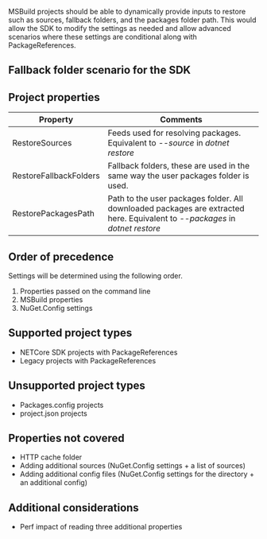 MSBuild projects should be able to dynamically provide inputs to restore such as sources, fallback folders, and the packages folder path. This would allow the SDK to modify the settings as needed and allow advanced scenarios where these settings are conditional along with PackageReferences.

## Fallback folder scenario for the SDK



## Project properties

| Property | Comments |
| -------- | -------- |
| RestoreSources | Feeds used for resolving packages. Equivalent to *--source* in *dotnet restore* |
| RestoreFallbackFolders | Fallback folders, these are used in the same way the user packages folder is used. |
| RestorePackagesPath | Path to the user packages folder. All downloaded packages are extracted here. Equivalent to *--packages* in *dotnet restore* |

## Order of precedence

Settings will be determined using the following order.

1. Properties passed on the command line
1. MSBuild properties
1. NuGet.Config settings

## Supported project types
* NETCore SDK projects with PackageReferences
* Legacy projects with PackageReferences

## Unsupported project types
* Packages.config projects
* project.json projects

## Properties not covered

* HTTP cache folder
* Adding additional sources (NuGet.Config settings + a list of sources)
* Adding additional config files (NuGet.Config settings for the directory + an additional config)

## Additional considerations
* Perf impact of reading three additional properties

